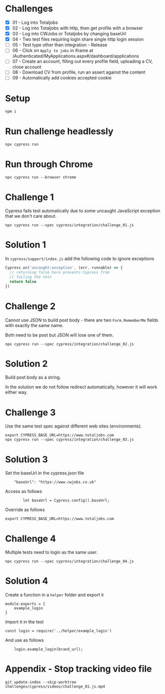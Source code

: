# Challenges

- [x] 01 - Log into Totaljobs
- [x] 02 - Log into Totaljobs with http, then get profile with a browser
- [x] 03 - Log into CWJobs or Totaljobs by changing baseUrl
- [x] 04 - Two test files requiring login share single http login session
- [ ] 05 - Test type other than integration - Release
- [ ] 06 - Click on `Apply to jobs` in iframe at /Authenticated/MyApplications.aspx#/dashboard/applications
- [ ] 07 - Create an account, filling out every profile field, uploading a CV, close account
- [ ] 08 - Download CV from profile, run an assert against the content
- [ ] 09 - Automatically add cookies accepted cookie

# Setup

```
npm i
```

# Run challenge headlessly

```
npx cypress run
```

# Run through Chrome

```
npx cypress run --browser chrome
```

# Challenge 1

Cypress fails test automatically due to some uncaught JavaScript exception that we don't care about.

```
npx cypress run --spec cypress/integration/challenge_01.js
```

# Solution 1

In `cypress/support/index.js` add the following code to ignore exceptions

```JavaScript
Cypress.on('uncaught:exception', (err, runnable) => {
  // returning false here prevents Cypress from
  // failing the test
  return false
})
```


# Challenge 2

Cannot use JSON to build post body - there are two `Form.RememberMe` fields with exactly the same name.

Both need to be post but JSON will lose one of them.

```
npx cypress run --spec cypress/integration/challenge_02.js
```

# Solution 2

Build post body as a string.

In the solution we do not follow redirect automatically, however it will work either way.


# Challenge 3

Use the same test spec against different web sites (environments).

```
export CYPRESS_BASE_URL=https://www.totaljobs.com
npx cypress run --spec cypress/integration/challenge_03.js
```

# Solution 3

Set the baseUrl in the cypress.json file
```
    "baseUrl": "https://www.cwjobs.co.uk"
```

Access as follows
```
        let baseUrl = Cypress.config().baseUrl;
```

Override as follows
```
export CYPRESS_BASE_URL=https://www.totaljobs.com
```


# Challenge 4 

Multiple tests need to login as the same user.

```
npx cypress run --spec cypress/integration/challenge_04.js
```

# Solution 4

Create a function in a `helper` folder and export it
```
module.exports = {
    example_login
}
```

Import it in the test
```
const login = require('../helper/example_login')
```

And use as follows
```
    login.example_login(brand_url);
```


# Appendix - Stop tracking video file

```
git update-index --skip-worktree challenges/cypress/videos/challenge_01.js.mp4
```

